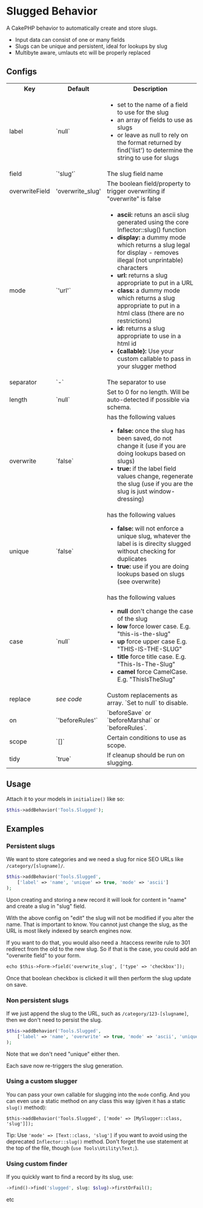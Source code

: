 # Slugged Behavior

A CakePHP behavior to automatically create and store slugs.
- Input data can consist of one or many fields
- Slugs can be unique and persistent, ideal for lookups by slug
- Multibyte aware, umlauts etc will be properly replaced

## Configs
<table>
    <tbody>
        <tr>
            <th>Key</th>
            <th>Default</th>
            <th>Description</th>
        </tr>
        <tr>
            <td>label</td>
            <td>`null`</td>
            <td>
                <ul>
                    <li> set to the name of a field to use for the slug </li>
                    <li> an array of fields to use as slugs </li>
                    <li> or leave as null to rely on the format returned by find('list') to determine the string to use for slugs </li>
                </ul>
            </td>
        </tr>
        <tr>
            <td>    field   </td>
            <td>  `'slug'`  </td>
            <td>    The slug field name     </td>
        </tr>
        <tr>
            <td>    overwriteField  </td>
            <td>  'overwrite_slug'      </td>
            <td>    The boolean field/property to trigger overwriting if "overwrite" is false     </td>
        </tr>
        <tr>
            <td>    mode    </td>
            <td> `'url'`   </td>
            <td>
                <ul>
                    <li> <b>ascii: </b> retuns an ascii slug generated using the core Inflector::slug() function </li>
                    <li> <b>display: </b> a dummy mode which returns a slug legal for display - removes illegal (not unprintable) characters </li>
                    <li> <b>url: </b> returns a slug appropriate to put in a URL </li>
                    <li> <b>class: </b> a dummy mode which returns a slug appropriate to put in a html class (there are no restrictions) </li>
                    <li> <b>id: </b> returns a slug appropriate to use in a html id </li>
                    <li> <b>{callable}: </b> Use your custom callable to pass in your slugger method </li>
                </ul>
            </td>
        </tr>
        <tr>
            <td>    separator  </td>
            <td> `-`   </td>
            <td>    The separator to use     </td>
        </tr>
        <tr>
            <td>    length  </td>
            <td> `null`   </td>
            <td>    Set to 0 for no length. Will be auto-detected if possible via schema.     </td>
        </tr>
        <tr>
            <td>    overwrite    </td>
            <td> `false`   </td>
            <td>
                has the following values
                <ul>
                    <li> <b>false: </b> once the slug has been saved, do not change it (use if you are doing lookups based on slugs) </li>
                    <li> <b>true: </b> if the label field values change, regenerate the slug (use if you are the slug is just window-dressing) </li>
                </ul>
            </td>
        </tr>
        <tr>
            <td>    unique    </td>
            <td> `false`   </td>
            <td>
                has the following values
                <ul>
                    <li> <b>false: </b> will not enforce a unique slug, whatever the label is is direclty slugged without checking for duplicates </li>
                    <li> <b>true: </b> use if you are doing lookups based on slugs (see overwrite) </li>
                </ul>
            </td>
        </tr>
        <tr>
            <td>    case    </td>
            <td> `null`   </td>
            <td>
                has the following values
                <ul>
                    <li>    <b> null    </b>    don't change the case of the slug           </li>
                    <li>    <b> low     </b>    force lower case. E.g. "this-is-the-slug"   </li>
                    <li>    <b> up      </b>    force upper case E.g. "THIS-IS-THE-SLUG"    </li>
                    <li>    <b> title   </b>    force title case. E.g. "This-Is-The-Slug"   </li>
                    <li>    <b> camel   </b>    force CamelCase. E.g. "ThisIsTheSlug"       </li>
                </ul>
            </td>
        </tr>
        <tr>
            <td>    replace  </td>
            <td> <i>see code</i>   </td>
            <td>    Custom replacements as array. `Set to null` to disable.    </td>
        </tr>
        <tr>
            <td>    on  </td>
            <td> `'beforeRules'`   </td>
            <td>    `beforeSave` or `beforeMarshal` or `beforeRules`.     </td>
        </tr>
        <tr>
            <td>    scope  </td>
            <td> `[]`   </td>
            <td>    Certain conditions to use as scope.     </td>
        </tr>
        <tr>
            <td>    tidy  </td>
            <td> `true`   </td>
            <td>    If cleanup should be run on slugging.     </td>
        </tr>
    </tbody>
</table>

## Usage
Attach it to your models in `initialize()` like so:
```php
$this->addBehavior('Tools.Slugged');
```

## Examples

### Persistent slugs
We want to store categories and we need a slug for nice SEO URLs like `/category/[slugname]/`.

```php
$this->addBehavior('Tools.Slugged',
    ['label' => 'name', 'unique' => true, 'mode' => 'ascii']
);
```

Upon creating and storing a new record it will look for content in "name" and create a slug in "slug" field.

With the above config on "edit" the slug will not be modified if you alter the name. That is important to know.
You cannot just change the slug, as the URL is most likely indexed by search engines now.

If you want to do that, you would also need a .htaccess rewrite rule to 301 redirect from the old to the new slug.
So if that is the case, you could add an "overwrite field" to your form.
```html
echo $this->Form->field('overwrite_slug', ['type' => 'checkbox']);
```
Once that boolean checkbox is clicked it will then perform the slug update on save.

### Non persistent slugs
If we just append the slug to the URL, such as `/category/123-[slugname]`, then we don't need to persist the slug.
```php
$this->addBehavior('Tools.Slugged',
    ['label' => 'name', 'overwrite' => true, 'mode' => 'ascii', 'unique' => true]
);
```
Note that we don't need "unique" either then.

Each save now re-triggers the slug generation.

### Using a custom slugger
You can pass your own callable for slugging into the `mode` config.
And you can even use a static method on any class this way (given it has a static `slug()` method):
```
$this->addBehavior('Tools.Slugged', ['mode' => [MySlugger::class, 'slug']]);
```

Tip: Use `'mode' => [Text::class, 'slug']` if you want to avoid using the deprecated `Inflector::slug()` method.
Don't forget the use statement at the top of the file, though (`use Tools\Utility\Text;`).

### Using custom finder
If you quickly want to find a record by its slug, use:
```php
->find()->find('slugged', slug: $slug)->firstOrFail();
```
etc

